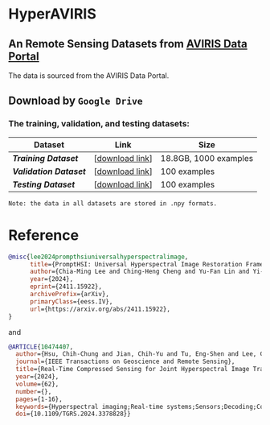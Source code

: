 # HyperAVIRIS

## An Remote Sensing Datasets from [AVIRIS Data Portal](https://aviris.jpl.nasa.gov/)

The data is sourced from the AVIRIS Data Portal.

## Download by `Google Drive`

### The training, validation, and testing datasets:

| Dataset                  | Link                                                                                                    | Size                 |
| ------------------------ | ------------------------------------------------------------------------------------------------------- | -------------------- |
| **_Training Dataset_**   | [[download link](https://drive.google.com/drive/folders/1T0QtU3ywRd2mjQrrWdcnFjths6stQEFh?usp=sharing)] | 18.8GB, 1000 examples|
| **_Validation Dataset_** | [[download link](https://drive.google.com/drive/folders/12xX_vkvlnh0-nYLDyg458m8CoyhhLOXo?usp=sharing)] | 100 examples         |
| **_Testing Dataset_**    | [[download link](https://drive.google.com/drive/folders/1GDfyftApOySTvFwRhEUohrPcb5fLwZVo?usp=sharing)] | 100 examples         |

`Note: the data in all datasets are stored in .npy formats.`

# Reference

```bibtex
@misc{lee2024prompthsiuniversalhyperspectralimage,
      title={PromptHSI: Universal Hyperspectral Image Restoration Framework for Composite Degradation},
      author={Chia-Ming Lee and Ching-Heng Cheng and Yu-Fan Lin and Yi-Ching Cheng and Wo-Ting Liao and Chih-Chung Hsu and Fu-En Yang and Yu-Chiang Frank Wang},
      year={2024},
      eprint={2411.15922},
      archivePrefix={arXiv},
      primaryClass={eess.IV},
      url={https://arxiv.org/abs/2411.15922},
}
```

and

```bibtex
@ARTICLE{10474407,
  author={Hsu, Chih-Chung and Jian, Chih-Yu and Tu, Eng-Shen and Lee, Chia-Ming and Chen, Guan-Lin},
  journal={IEEE Transactions on Geoscience and Remote Sensing},
  title={Real-Time Compressed Sensing for Joint Hyperspectral Image Transmission and Restoration for CubeSat},
  year={2024},
  volume={62},
  number={},
  pages={1-16},
  keywords={Hyperspectral imaging;Real-time systems;Sensors;Decoding;Compressed sensing;Training;Task analysis;Compressed sensing;deep learning (DL);hyperspectral image (HSI);hyperspectral restoration;real-time applications},
  doi={10.1109/TGRS.2024.3378828}}
```
